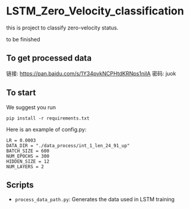 # LSTM_Zero_Velocity_classification

this is project to classify zero-velocity status.

to be finished

## To get processed data

链接: https://pan.baidu.com/s/1Y34pvkNCPHtdKRNps1niIA  密码: juok

## To start

We suggest you run 

`pip install -r requirements.txt`

Here is an example of config.py:
```
LR = 0.0003
DATA_DIR = "./data_process/int_1_len_24_91_up"
BATCH_SIZE = 600
NUM_EPOCHS = 300
HIDDEN_SIZE = 12
NUM_LAYERS = 2
```
## Scripts

* `process_data_path.py`: Generates the data used in LSTM training